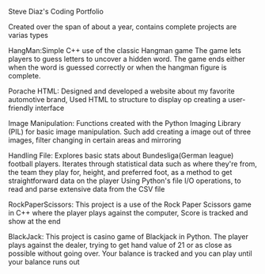 Steve Diaz's Coding Portfolio

Created over the span of about a year, contains complete projects are varias types

HangMan:Simple C++ use of the classic Hangman game The game lets players to guess letters to uncover a hidden word.
        The game ends either when the word is guessed correctly or when the hangman figure is complete.

Porache HTML: Designed and developed a website about my favorite automotive brand,
              Used HTML to structure to display op creating a user-friendly interface

Image Manipulation: Functions created with the Python Imaging Library (PIL) for basic image manipulation. Such add creating a image out of three images, filter changing in certain areas and mirroring

Handling File: Explores basic stats about Bundesliga(German league) football players.
               Iterates through statistical data such as where they're from, the team they play for, height, and preferred foot, as a method to get straightforward data on the player
               Using Python's file I/O operations, to read and parse extensive data from the CSV file

RockPaperScissors: This project is a use of the Rock Paper Scissors game in C++ where the player plays against the computer, Score is tracked and show at the end

BlackJack: This project is casino game of Blackjack in Python. The player plays against the dealer, trying to get hand value of 21 or as close as possible without going over. 
           Your balance is tracked and you can play until your balance runs out 



